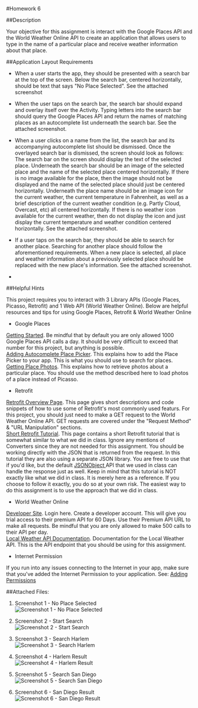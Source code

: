 #Homework 6

##Description

Your objective for this assignment is interact with the Google Places API and the World Weather Online API to create an application that allows users to type in the name of a particular place and receive weather information about that place.



##Application Layout Requirements
* When a user starts the app, they should be presented with a search bar at the top of the screen. Below the search bar, centered horizontally, should be text that says "No Place Selected". See the attached screenshot

* When the user taps on the search bar, the search bar should expand and overlay itself over the Activity. Typing letters into the search bar should query the Google Places API and return the names of matching places as an autocomplete list underneath the search bar. See the attached screenshot.

* When a user clicks on a name from the list, the search bar and its accompanying autocomplete list should be dismissed. Once the overlayed search bar is dismissed, the screen should look as follows: The search bar on the screen should display the text of the selected place. Underneath the search bar should be an image of the selected place and the name of the selected place centered horizontally. If there is no image available for the place, then the image should not be displayed and the name of the selected place should just be centered horizontally. Underneath the place name should be an image icon for the current weather, the current temperature in Fahrenheit, as well as a brief description of the current weather condition (e.g. Partly Cloud, Overcast, etc) all centered horizontally. If there is no weather icon available for the current weather, then do not display the icon and just display the current temperature and weather condition centered horizontally. See the attached screenshot.

* If a user taps on the search bar, they should be able to search for another place. Searching for another place should follow the aforementioned requirements. When a new place is selected, all place and weather information about a previously selected place should be replaced with the new place's information. See the attached screenshot.
* 
##Helpful Hints

This project requires you to interact with 3 Library APIs (Google Places, Picasso, Retrofit) and 1 Web API (World Weather Online). Below are helpful resources and tips for using Google Places, Retrofit & World Weather Online

* Google Places

[Getting Started](https://developers.google.com/places/android-api/start). Be mindful that by default you are only allowed 1000 Google Places API calls a day. It should be very difficult to exceed that number for this project, but anything is possible.  
[Adding Autocomplete Place Picker](https://developers.google.com/places/android-api/autocomplete). This explains how to add the Place Picker to your app. This is what you should use to search for places.  
[Getting Place Photos](https://developers.google.com/places/android-api/photos). This explains how to retrieve photos about a particular place. You should use the method described here to load photos of a place instead of Picasso.

* Retrofit



[Retrofit Overview Page](http://square.github.io/retrofit/). This page gives short descriptions and code snippets of how to use some of Retrofit's most commonly used featurs. For this project, you should just need to make a GET request to the World Weather Online API. GET requests are covered under the "Request Method" & "URL Manipulation" sections.  
[Short Retrofit Tutorial](https://auth0.com/blog/android-development-15-libraries-you-should-be-using/). This page contains a short Retrofit tutorial that is somewhat similar to what we did in class. Ignore any mentions of Converters since they are not needed for this assignment. You should be working directly with the JSON that is returned from the request. In this tutorial they are also using a separate JSON library. You are free to use that if you'd like, but the default [JSONObject ](https://developer.android.com/reference/org/json/JSONObject.html) API that we used in class can handle the response just as well. Keep in mind that this tutorial is NOT exactly like what we did in class. It is merely here as a reference. If you choose to follow it exactly, you do so at your own risk. The easiest way to do this assignment is to use the approach that we did in class.




* World Weather Online


[Developer Site](https://developer.worldweatheronline.com/). Login here. Create a developer account. This will give you trial access to their premium API for 60 Days. Use their Premium API URL to make all requests. Be mindful that you are only allowed to make 500 calls to their API per day.  
[Local Weather API Documentation](https://developer.worldweatheronline.com/api/docs/local-city-town-weather-api.aspx). Documentation for the Local Weather API. This is the API endpoint that you should be using for this assignment.

* Internet Permission

If you run into any issues connecting to the Internet in your app, make sure that you've added the Internet Permission to your application. See: [Adding Permissions](https://developer.android.com/guide/topics/manifest/uses-permission-element.html)

##Attached Files:


1. Screenshot 1 - No Place Selected  
![Screenshot 1 - No Place Selected](https://github.com/dailiang18bb/AndoridProject/raw/master/CS639SpringHW6/Screenshot1_NoPlaceSelected.png)

2. Screenshot 2 - Start Search  
![Screenshot 2 - Start Search](https://github.com/dailiang18bb/AndoridProject/raw/master/CS639SpringHW6/Screenshot%202%20-%20Start%20Search.png)

3. Screenshot 3 - Search Harlem  
![Screenshot 3 - Search Harlem](https://github.com/dailiang18bb/AndoridProject/raw/master/CS639SpringHW6/Screenshot%203%20-%20Search%20Harlem.png)

4. Screenshot 4 - Harlem Result  
![Screenshot 4 - Harlem Result](https://github.com/dailiang18bb/AndoridProject/raw/master/CS639SpringHW6/Screenshot%204%20-%20Harlem%20Result.png)

5. Screenshot 5 - Search San Diego  
![Screenshot 5 - Search San Diego](https://github.com/dailiang18bb/AndoridProject/raw/master/CS639SpringHW6/Screenshot%205%20-%20Search%20San%20Diego.png)

6. Screenshot 6 - San Diego Result  
![Screenshot 6 - San Diego Result](https://github.com/dailiang18bb/AndoridProject/raw/master/CS639SpringHW6/Screenshot%206%20-%20San%20Diego%20Result.png)
